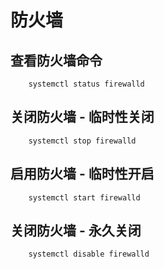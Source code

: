 # 防火墙

## 查看防火墙命令

```
	systemctl status firewalld
```

## 关闭防火墙 - 临时性关闭

```
	systemctl stop firewalld
```

## 启用防火墙 - 临时性开启

```
	systemctl start firewalld
```

## 关闭防火墙 - 永久关闭

```
	systemctl disable firewalld
```